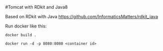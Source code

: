 #Tomcat with RDkit and Java8

Based on RDkit with Java https://github.com/InformaticsMatters/rdkit_java

Run docker like this:

`docker build .`

`docker run -d -p 8080:8080 <container id>`


